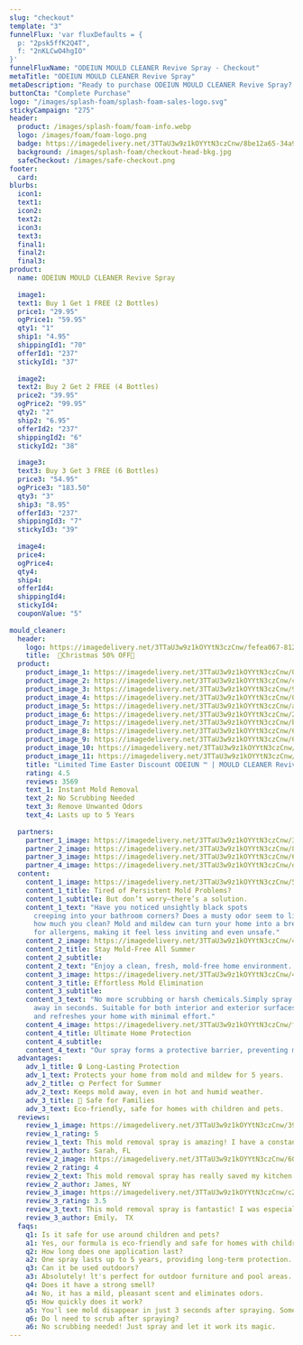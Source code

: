 ```yaml
---
slug: "checkout"
template: "3"
funnelFlux: 'var fluxDefaults = {
  p: "2psk5ffK2Q4T",
  f: "2nKLCwO4hgIO"
}'
funnelFluxName: "ODEIUN MOULD CLEANER Revive Spray - Checkout"
metaTitle: "ODEIUN MOULD CLEANER Revive Spray"
metaDescription: "Ready to purchase ODEIUN MOULD CLEANER Revive Spray? Complete your order securely and select your preferred quantity. Fast and easy checkout!"
buttonCta: "Complete Purchase"
logo: "/images/splash-foam/splash-foam-sales-logo.svg"
stickyCampaign: "275"
header:
  product: /images/splash-foam/foam-info.webp
  logo: /images/foam/foam-logo.png
  badge: https://imagedelivery.net/3TTaU3w9z1kOYYtN3czCnw/8be12a65-34a9-4cfa-bafd-4c9320366700/public
  background: /images/splash-foam/checkout-head-bkg.jpg
  safeCheckout: /images/safe-checkout.png
footer:
  card:
blurbs:
  icon1: 
  text1: 
  icon2: 
  text2: 
  icon3: 
  text3: 
  final1: 
  final2: 
  final3: 
product:
  name: ODEIUN MOULD CLEANER Revive Spray  
  
  image1: 
  text1: Buy 1 Get 1 FREE (2 Bottles)
  price1: "29.95"
  ogPrice1: "59.95"
  qty1: "1"
  ship1: "4.95"
  shippingId1: "70"
  offerId1: "237"
  stickyId1: "37"
  
  image2: 
  text2: Buy 2 Get 2 FREE (4 Bottles)
  price2: "39.95"
  ogPrice2: "99.95"
  qty2: "2"
  ship2: "6.95"
  offerId2: "237"
  shippingId2: "6"
  stickyId2: "38"  
  
  image3: 
  text3: Buy 3 Get 3 FREE (6 Bottles)
  price3: "54.95"
  ogPrice3: "183.50"
  qty3: "3"
  ship3: "8.95"
  offerId3: "237"
  shippingId3: "7"
  stickyId3: "39"  
  
  image4:
  price4: 
  ogPrice4:
  qty4: 
  ship4: 
  offerId4: 
  shippingId4: 
  stickyId4:   
  couponValue: "5"
  
mould_cleaner:
  header:
    logo: https://imagedelivery.net/3TTaU3w9z1kOYYtN3czCnw/fefea067-8128-4d4a-e7d0-8732aedc4900/public
    title:  🎉Christmas 50% OFF🎉
  product:
    product_image_1: https://imagedelivery.net/3TTaU3w9z1kOYYtN3czCnw/080bee2b-4715-4785-88ef-a6819369c200/public
    product_image_2: https://imagedelivery.net/3TTaU3w9z1kOYYtN3czCnw/cbdad88a-129b-4edb-fb19-972c93772900/public
    product_image_3: https://imagedelivery.net/3TTaU3w9z1kOYYtN3czCnw/94c68803-3b49-4f50-8cbd-f02e2c900400/public
    product_image_4: https://imagedelivery.net/3TTaU3w9z1kOYYtN3czCnw/01705770-1ef4-4908-76fa-115c65bf9f00/public
    product_image_5: https://imagedelivery.net/3TTaU3w9z1kOYYtN3czCnw/a52ce4ef-57da-4f1b-06e9-62c38a7c2100/public
    product_image_6: https://imagedelivery.net/3TTaU3w9z1kOYYtN3czCnw/2a4ed1e1-bad6-4b5b-5dd6-1f34d1882900/public
    product_image_7: https://imagedelivery.net/3TTaU3w9z1kOYYtN3czCnw/b5d95c76-a1cc-4915-693a-3a5ecfe35000/public
    product_image_8: https://imagedelivery.net/3TTaU3w9z1kOYYtN3czCnw/6ce2b8b4-c171-4bcb-da03-7bb3dc7bcb00/public
    product_image_9: https://imagedelivery.net/3TTaU3w9z1kOYYtN3czCnw/6b718b63-6029-4bd8-76b8-119d785fed00/public
    product_image_10: https://imagedelivery.net/3TTaU3w9z1kOYYtN3czCnw/9e3e9aae-240e-4a4b-4a5b-e819f83a0000/public
    product_image_11: https://imagedelivery.net/3TTaU3w9z1kOYYtN3czCnw/ce5ba9dc-825f-4bd2-7e93-d4cee054e300/public
    title: "Limited Time Easter Discount ODEIUN ™ | MOULD CLEANER Revive Spray: Instant Mold Removal Solution"
    rating: 4.5
    reviews: 3569
    text_1: Instant Mold Removal
    text_2: No Scrubbing Needed
    text_3: Remove Unwanted Odors
    text_4: Lasts up to 5 Years
    
  partners: 
    partner_1_image: https://imagedelivery.net/3TTaU3w9z1kOYYtN3czCnw/3df0dbee-20fe-42af-761f-edc63a034300/public
    partner_2_image: https://imagedelivery.net/3TTaU3w9z1kOYYtN3czCnw/82337ab7-4464-4789-f2e8-7086563aa600/public
    partner_3_image: https://imagedelivery.net/3TTaU3w9z1kOYYtN3czCnw/667e8ce0-9662-4576-6f8f-37b377f72200/public
    partner_4_image: https://imagedelivery.net/3TTaU3w9z1kOYYtN3czCnw/d73f93ec-f562-4ebd-523f-219d99822700/public
  content:
    content_1_image: https://imagedelivery.net/3TTaU3w9z1kOYYtN3czCnw/5db9fae4-3f8b-46c2-4a6f-7ad89dd3fe00/public
    content_1_title: Tired of Persistent Mold Problems?
    content_1_subtitle: But don’t worry—there’s a solution.
    content_1_text: "Have you noticed unsightly black spots
      creeping into your bathroom corners? Does a musty odor seem to linger no matter
      how much you clean? Mold and mildew can turn your home into a breeding ground
      for allergens, making it feel less inviting and even unsafe."
    content_2_image: https://imagedelivery.net/3TTaU3w9z1kOYYtN3czCnw/45549cb6-0f57-4e0d-d113-d994e3827700/public
    content_2_title: Stay Mold-Free All Summer
    content_2_subtitle: 
    content_2_text: "Enjoy a clean, fresh, mold-free home environment. This spray! Keeps your space safe, even in the heat and humidity of summer."
    content_3_image: https://imagedelivery.net/3TTaU3w9z1kOYYtN3czCnw/43aeefa8-205d-436e-1f2c-1f12e80e1400/public
    content_3_title: Effortless Mold Elimination
    content_3_subtitle: 
    content_3_text: "No more scrubbing or harsh chemicals.Simply spray and watch as tough stains caused by black mold and mildew fade
      away in seconds. Suitable for both interior and exterior surfaces, ODEIUN ™ brightens
      and refreshes your home with minimal effort."
    content_4_image: https://imagedelivery.net/3TTaU3w9z1kOYYtN3czCnw/f9ba275b-a9b1-47b3-59b6-c3d0ece14500/public
    content_4_title: Ultimate Home Protection
    content_4_subtitle: 
    content_4_text: "Our spray forms a protective barrier, preventing mold from coming back for up to 5 years."
  advantages:
    adv_1_title: 🔒 Long-Lasting Protection
    adv_1_text: Protects your home from mold and mildew for 5 years.
    adv_2_title: 🌞 Perfect for Summer
    adv_2_text: Keeps mold away, even in hot and humid weather.
    adv_3_title: 👶 Safe for Families
    adv_3_text: Eco-friendly, safe for homes with children and pets.
  reviews:
    review_1_image: https://imagedelivery.net/3TTaU3w9z1kOYYtN3czCnw/39788442-2f7e-4275-0ae3-0f6c3a106400/public
    review_1_rating: 5
    review_1_text: This mold removal spray is amazing! I have a constant mold problem in my bathroom and have used many products with little effect until I tried this. Just spray it on the moldy area and in a few minutes you can see the mold disappear! And there is no pungent smell at all, the bathroom is fresh and pleasant after use. Highly recommend this to anyone with a mold problem!
    review_1_author: Sarah, FL
    review_2_image: https://imagedelivery.net/3TTaU3w9z1kOYYtN3czCnw/60258005-3536-4cb6-f055-eef8451a8600/public
    review_2_rating: 4
    review_2_text: This mold removal spray has really saved my kitchen! I've always had some mold in the corners of my kitchen lately, and I've had great results with this spray! Simply spray the affected area and in a few minutes the mold is gone, and it's so easy to use and doesn't require a lot of wiping. The best part is that the kitchen has no odor after use and continues to stay clean.
    review_2_author: James, NY
    review_3_image: https://imagedelivery.net/3TTaU3w9z1kOYYtN3czCnw/c26f208a-ef1c-4ddf-a3b1-aa695e910100/public  
    review_3_rating: 3.5
    review_3_text: This mold removal spray is fantastic! I was especially concerned about the safety of the product for kids and pets, so I chose this one. It has no odor at all and is very safe for kids and pets in the house. The results were great, I could see the mold disappearing after a few minutes of spraying on the moldy spots and I didn't have to worry about secondary contamination. Very happy with this choice.
    review_3_author: Emily， TX
  faqs: 
    q1: Is it safe for use around children and pets?
    a1: Yes, our formula is eco-friendly and safe for homes with children and pets.
    q2: How long does one application last?
    a2: One spray lasts up to 5 years, providing long-term protection.
    q3: Can it be used outdoors?
    a3: Absolutely! lt's perfect for outdoor furniture and pool areas.
    q4: Does it have a strong smell?
    a4: No, it has a mild, pleasant scent and eliminates odors.
    q5: How quickly does it work?
    a5: You'l see mold disappear in just 3 seconds after spraying. Sometimes may need more time. The longer the better in general.
    q6: Do l need to scrub after spraying?
    a6: No scrubbing needed! Just spray and let it work its magic.
---
```

